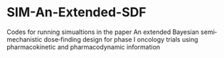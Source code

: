 # SIM-An-Extended-SDF
Codes for running simualtions in the paper An extended Bayesian semi‐mechanistic dose‐finding design for phase I oncology trials using pharmacokinetic and pharmacodynamic information
